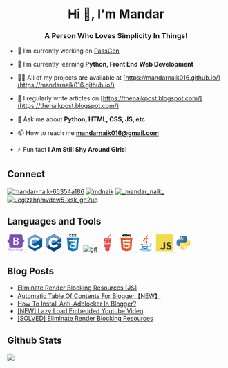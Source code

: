 <h1 align="center">Hi 👋, I'm Mandar</h1>
<h3 align="center">A Person Who Loves Simplicity In Things!</h3>

- 🔭 I’m currently working on [PassGen](https://github.com/mandarnaik016/PassGen)

- 🌱 I’m currently learning **Python, Front End Web Development**

- 👨‍💻 All of my projects are available at [https://mandarnaik016.github.io/](https://mandarnaik016.github.io/)

- 📝 I regularly write articles on [https://thenaikpost.blogspot.com/](https://thenaikpost.blogspot.com/)

- 💬 Ask me about **Python, HTML, CSS, JS, etc**

- 📫 How to reach me **mandarnaik016@gmail.com**

- ⚡ Fun fact **I Am Still Shy Around Girls!**

<h2>Connect</h2>

<p align="left">
<a href="https://linkedin.com/in/mandar-naik-65354a186" target="blank"><img align="center" src="https://raw.githubusercontent.com/rahuldkjain/github-profile-readme-generator/master/src/images/icons/Social/linked-in-alt.svg" alt="mandar-naik-65354a186" height="30" width="40" /></a>
<a href="https://twitter.com/mdnaik" target="blank"><img align="center" src="https://raw.githubusercontent.com/rahuldkjain/github-profile-readme-generator/master/src/images/icons/Social/twitter.svg" alt="mdnaik" height="30" width="40" /></a>
<a href="https://instagram.com/_mandar_naik_" target="blank"><img align="center" src="https://raw.githubusercontent.com/rahuldkjain/github-profile-readme-generator/master/src/images/icons/Social/instagram.svg" alt="_mandar_naik_" height="30" width="40" /></a>
<a href="https://www.youtube.com/channel/UCglZzhpMvdCw5-xSk_gH2UQ" target="blank"><img align="center" src="https://raw.githubusercontent.com/rahuldkjain/github-profile-readme-generator/master/src/images/icons/Social/youtube.svg" alt="ucglzzhpmvdcw5-xsk_gh2uq" height="30" width="40" /></a>
</p>

<h2>Languages and Tools</h2>

<p align="left"> <a href="https://getbootstrap.com" target="_blank" rel="noreferrer"> <img src="https://raw.githubusercontent.com/devicons/devicon/master/icons/bootstrap/bootstrap-plain-wordmark.svg" alt="bootstrap" width="40" height="40"/> </a> <a href="https://www.cprogramming.com/" target="_blank" rel="noreferrer"> <img src="https://raw.githubusercontent.com/devicons/devicon/master/icons/c/c-original.svg" alt="c" width="40" height="40"/> </a> <a href="https://www.w3schools.com/cpp/" target="_blank" rel="noreferrer"> <img src="https://raw.githubusercontent.com/devicons/devicon/master/icons/cplusplus/cplusplus-original.svg" alt="cplusplus" width="40" height="40"/> </a> <a href="https://www.w3schools.com/css/" target="_blank" rel="noreferrer"> <img src="https://raw.githubusercontent.com/devicons/devicon/master/icons/css3/css3-original-wordmark.svg" alt="css3" width="40" height="40"/> </a> <a href="https://git-scm.com/" target="_blank" rel="noreferrer"> <img src="https://www.vectorlogo.zone/logos/git-scm/git-scm-icon.svg" alt="git" width="40" height="40"/> </a> <a href="https://gulpjs.com" target="_blank" rel="noreferrer"> <img src="https://raw.githubusercontent.com/devicons/devicon/master/icons/gulp/gulp-plain.svg" alt="gulp" width="40" height="40"/> </a> <a href="https://www.w3.org/html/" target="_blank" rel="noreferrer"> <img src="https://raw.githubusercontent.com/devicons/devicon/master/icons/html5/html5-original-wordmark.svg" alt="html5" width="40" height="40"/> </a> <a href="https://www.java.com" target="_blank" rel="noreferrer"> <img src="https://raw.githubusercontent.com/devicons/devicon/master/icons/java/java-original.svg" alt="java" width="40" height="40"/> </a> <a href="https://developer.mozilla.org/en-US/docs/Web/JavaScript" target="_blank" rel="noreferrer"> <img src="https://raw.githubusercontent.com/devicons/devicon/master/icons/javascript/javascript-original.svg" alt="javascript" width="40" height="40"/> </a> <a href="https://www.python.org" target="_blank" rel="noreferrer"> <img src="https://raw.githubusercontent.com/devicons/devicon/master/icons/python/python-original.svg" alt="python" width="40" height="40"/> </a> </p>

<h2>Blog Posts</h2>

<!-- BLOG-POST-LIST:START -->
- [Eliminate Render Blocking Resources [JS]](https://thenaikpost.blogspot.com/2021/06/eliminate-render-blocking-resources.html)
- [Automatic Table Of Contents For Blogger【NEW】](https://thenaikpost.blogspot.com/2021/02/automatic-table-of-contents-for-blogger.html)
- [How To Install Anti-Adblocker In Blogger?](https://thenaikpost.blogspot.com/2020/11/anti-adblocker-script-for-blogger.html)
- [[NEW] Lazy Load Embedded Youtube Video](https://thenaikpost.blogspot.com/2020/08/lazy-load-embedded-youtube-videos.html)
- [[SOLVED] Eliminate Render Blocking Resources](https://thenaikpost.blogspot.com/2020/07/eliminate-render-blocking-resources-solved.html)
<!-- BLOG-POST-LIST:END -->

<h2>Github Stats</h2>

<a href="https://github.com/mandarnaik016/mandarnaik016">
  <img align="center" src="https://github-readme-stats.vercel.app/api/pin/?username=mandarnaik016" />
</a>